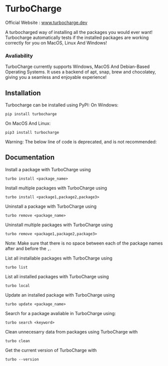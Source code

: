 

# TurboCharge

Official Website : www.turbocharge.dev

A turbocharged way of installing all the packages you would ever want! Turbocharge automatically tests if the installed packages are working correctly for you on MacOS, Linux And Windows!

### Avaliability

TurboCharge currently supports Windows, MacOS And Debian-Based Operating Systems. 
It uses a backend of apt, snap, brew and chocolatey, giving you a seamless and enjoyable experience!

## Installation

Turbocharge can be installed using PyPI:
On Windows:
```
pip install turbocharge
```
On MacOS And Linux:

```
pip3 install turbocharge
```

Warning: The below line of code is deprecated, and is not recommended:

## Documentation

Install a package with TurboCharge using

```
turbo install <package_name>
```

Install multiple packages with TurboCharge using

```
turbo install <package1,package2,package3>
```

Uninstall a package with TurboCharge using

```
turbo remove <package_name>
```

Uninstall multiple packages with TurboCharge using

```
turbo remove <package1,package2,package3>
```

Note: Make sure that there is no space between each of the package names after and before the `,`.

List all installable packages with TurboCharge using

```
turbo list
```

List all installed packages with TurboCharge using

```
turbo local
```

Update an installed package with TurboCharge using

```
turbo update <package_name>
```

Search for a package avaliable in TurboCharge using:

```
turbo search <keyword>
```

Clean unnecesarry data from packages using TurboCharge with

```
turbo clean
```

Get the current version of TurboCharge with

```
turbo --version
```
